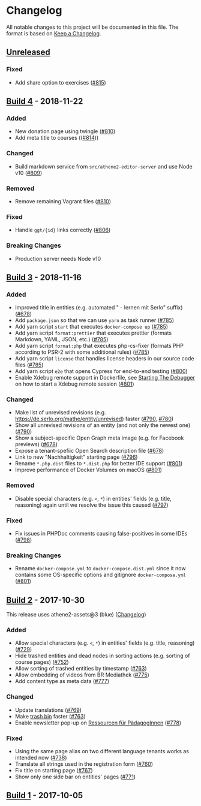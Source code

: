 # Changelog

All notable changes to this project will be documented in this file. The format is based on [Keep a Changelog](https://keepachangelog.com/en/1.0.0/).

## [Unreleased]

### Fixed

- Add share option to exercises ([#815](https://github.com/serlo-org/athene2/pull/815))

## [Build 4] - 2018-11-22

### Added

- New donation page using twingle ([#810](https://github.com/serlo-org/athene2/pull/810))
- Add meta title to courses (([#814](https://github.com/serlo-org/athene2/pull/814)))

### Changed

- Build markdown service from `src/athene2-editor-server` and use Node v10 ([#809](https://github.com/serlo-org/athene2/pull/809))

### Removed

- Remove remaining Vagrant files ([#810](https://github.com/serlo-org/athene2/pull/810))

### Fixed

- Handle `ggt/{id}` links correctly ([#806](https://github.com/serlo-org/athene2/pull/806))

### Breaking Changes

- Production server needs Node v10

## [Build 3] - 2018-11-16

### Added

- Improved title in entities (e.g. automated " - lernen mit Serlo" suffix) ([#678](https://github.com/serlo-org/athene2/pull/678))
- Add `package.json` so that we can use `yarn` as task runner ([#785](https://github.com/serlo-org/athene2/pull/785))
- Add yarn script `start` that executes `docker-compose up` ([#785](https://github.com/serlo-org/athene2/pull/785))
- Add yarn script `format:prettier` that executes prettier (formats Markdown, YAML, JSON, etc.) ([#785](https://github.com/serlo-org/athene2/pull/785))
- Add yarn script `format:php` that executes php-cs-fixer (formats PHP according to PSR-2 with some additional rules) ([#785](https://github.com/serlo-org/athene2/pull/785))
- Add yarn script `license` that handles license headers in our source code files ([#785](https://github.com/serlo-org/athene2/pull/785))
- Add yarn script `e2e` that opens Cypress for end-to-end testing ([#800](https://github.com/serlo-org/athene2/pull/800))
- Enable Xdebug remote support in Dockerfile, see [Starting The Debugger](https://xdebug.org/docs/remote#starting) on how to start a Xdebug remote session ([#801](https://github.com/serlo-org/athene2/pull/801))

### Changed

- Make list of unrevised revisions (e.g. https://de.serlo.org/mathe/entity/unrevised) faster ([#790](https://github.com/serlo-org/athene2/pull/790), [#780](https://github.com/serlo-org/athene2/pull/780))
- Show all unrevised revisions of an entity (and not only the newest one) ([#790](https://github.com/serlo-org/athene2/pull/790))
- Show a subject-specific Open Graph meta image (e.g. for Facebook previews) ([#678](https://github.com/serlo-org/athene2/pull/678))
- Expose a tenant-spefiic Open Search description file ([#678](https://github.com/serlo-org/athene2/pull/678))
- Link to new "Nachhaltigkeit" starting page ([#796](https://github.com/serlo-org/athene2/pull/796))
- Rename `*.php.dist` files to `*.dist.php` for better IDE support ([#801](https://github.com/serlo-org/athene2/pull/801))
- Improve performance of Docker Volumes on macOS ([#801](https://github.com/serlo-org/athene2/pull/801))

### Removed

- Disable special characters (e.g. `<`, `*`) in entities' fields (e.g. title, reasoning) again until we resolve the issue this caused ([#797](https://github.com/serlo-org/athene2/pull/797))

### Fixed

- Fix issues in PHPDoc comments causing false-positives in some IDEs ([#798](https://github.com/serlo-org/athene2/pull/798))

### Breaking Changes

- Rename `docker-compose.yml` to `docker-compose.dist.yml` since it now contains some OS-specific options and gitignore `docker-compose.yml` ([#801](https://github.com/serlo-org/athene2/pull/801))

## [Build 2] - 2017-10-30

This release uses athene2-assets@3 (blue) ([Changelog](https://github.com/serlo-org/athene2-assets/blob/master/CHANGELOG.md))

### Added

- Allow special characters (e.g. `<`, `*`) in entities' fields (e.g. title, reasoning) ([#729](https://github.com/serlo-org/athene2/pull/729))
- Hide trashed entities and dead nodes in sorting actions (e.g. sorting of course pages) ([#752](https://github.com/serlo-org/athene2/pull/752))
- Allow sorting of trashed entities by timestamp ([#763](https://github.com/serlo-org/athene2/pull/763))
- Allow embedding of videos from BR Mediathek ([#775](https://github.com/serlo-org/athene2/pull/775))
- Add content type as meta data ([#777](https://github.com/serlo-org/athene2/pull/777))

### Changed

- Update translations ([#769](https://github.com/serlo-org/athene2/issues/769))
- Make [trash bin](https://de.serlo.org/uuid/recycle-bin) faster ([#763](https://github.com/serlo-org/athene2/pull/763))
- Enable newsletter pop-up on [Ressourcen für PädagogInnen](https://de.serlo.org/community/ressourcen-paedagoginnen) ([#778](https://github.com/serlo-org/athene2/pull/778))

### Fixed

- Using the same page alias on two different language tenants works as intended now ([#738](https://github.com/serlo-org/athene2/pull/738))
- Translate all strings used in the registration form ([#760](https://github.com/serlo-org/athene2/issues/760))
- Fix title on starting page ([#767](https://github.com/serlo-org/athene2/issues/767))
- Show only one side bar on entities' pages ([#771](https://github.com/serlo-org/athene2/issues/771))

## [Build 1] - 2017-10-05

[unreleased]: https://github.com/serlo-org/athene2/compare/4...HEAD
[build 4]: https://github.com/serlo-org/athene2/compare/3...4
[build 3]: https://github.com/serlo-org/athene2/compare/2...3
[build 2]: https://github.com/serlo-org/athene2/compare/e485b49b632799c6011e9ddf0be1efa56325a7ab...2
[build 1]: https://github.com/serlo-org/athene2/commit/e485b49b632799c6011e9ddf0be1efa56325a7ab
